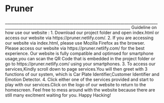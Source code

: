 <h1>Pruner</h1>
______________________________________________________________________________________________________________________________________________
Guideline on how use our website : 
1. Download our project folder and open index.html or access our website via https://pruner.netlify.com/.
2. If you are accessing our website via index.html, please use Mozilla Firefox as the browser. Please access our website via https://pruner.netlify.com/ for the best experience. Our website is fully compatible and optimsed for smartphone usage,you can scan the QR Code that is embedded in the project folder or go to https://pruner.netlify.com/ using your smartphones.
3. To access our services,Kindly scroll down to page services.You will then greet with 3 functions of our system, which is Car Plate Identifier,Customer Identifier and Emotion Detector.
4. Click either one of the services provided and start to play with our services.Click on the logo of our website to return to the homescreen. Feel free to mess around with the website because there are still many excitment waiting for you. Happy Hacking!
